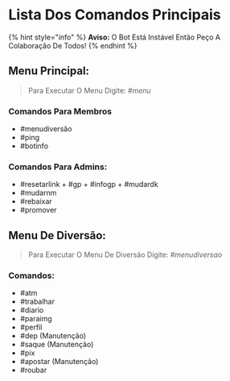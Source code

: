 # Lista Dos Comandos Principais

{% hint style="info" %}
**Aviso:** O Bot Está Instável Então Peço A Colaboração De Todos!
{% endhint %}

## Menu Principal:
> Para Executar O Menu Digite: *#menu*

### Comandos Para Membros 
+ #menudiversão
+ #ping
+ #botinfo

### Comandos Para Admins:
+ #resetarlink
+️ #gp
+️ #infogp
+️ #mudardk
+ #mudarnm
+ #rebaixar
+ #promover


## Menu De Diversão:
> Para Executar O Menu De Diversão Digite: *#menudiversao*

### Comandos:
+ #atm
+ #trabalhar
+ #diario
+ #paraimg
+ #perfil
+ #dep (Manutenção)
+ #saque (Manutenção)
+ #pix
+ #apostar (Manutenção)
+ #roubar